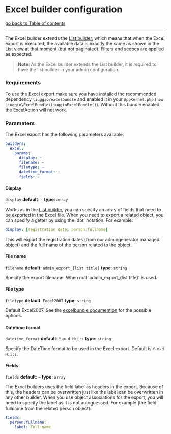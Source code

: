# Excel builder configuration

[go back to Table of contents][back-to-index]

-----

The Excel builder extends the [List builder](list-builder), which means that when the Excel export is executed, the 
available data is exactly the same as shown in the List view at that moment (but not paginated). Filters and scopes are 
applied as expected.

> **Note**: As the Excel builder extends the List builder, it is required to have the list builder in your admin 
configuration.

### Requirements

To use the Excel export make sure you have installed the recommended dependency `liuggio/excelbundle` and enabled it in 
your `AppKernel.php` (`new Liuggio\ExcelBundle\LiuggioExcelBundle()`). Without this bundle enabled, the ExcelAction 
will not work.

### Parameters

The Excel export has the following parameters available:

```yaml
builders:
  excel:
    params:
	  display: ~
	  filename: ~
	  filetype: ~
	  datetime_format: ~
	  fields: ~
```

#### Display

`display` __default__: `~` __type__: `array`

Works as in the [List builder](list-builder), you can specify an array of fields that need to be exported in the Excel 
file. When you need to export a related object, you can specify a getter by using the 'dot' notation. For example:

```yaml
display: [registration_date, person.fullname]
```

This will export the registration dates (from our admingenerator managed object) and the full name of the person related
to the object.

#### File name

`filename` __default__: `admin_export_{list title}` __type__: `string`

Specify the export filename. When null 'admin_export_{list title}' is used.

#### File type

`filetype` __default__: `Excel2007` __type__: `string`

Default Excel2007. See the [excelbundle documention](https://github.com/liuggio/excelbundle#not-only-excel5) for the 
possible options.

#### Datetime format

`datetime_format` __default__: `Y-m-d H:i:s` __type__: `string`

Specify the DateTime format to be used in the Excel export. Default is `Y-m-d H:i:s`.

#### Fields

`fields` __default__: `~` __type__: `array`

The Excel builders uses the field label as headers in the export. Because of this, the headers can be overwritten just 
like the label can be overwritten in any other builder. When you use object associations for the export, you will need 
to specify the label as it is not autoguessed. For example (the field fullname from the related person object):

```yaml
fields:
  person.fullname:
    label: Full name
```

[back-to-index]: ../documentation.md
[list-builder]: builder-list.md